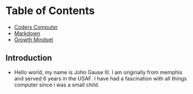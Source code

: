 # Table of Contents

* [Coders Computer](File_1.md)
* [Markdown](File_2.md)
* [Growth Mindset](File_3.md)

## Introduction

* Hello world, my name is John Gause III. I am originally from memphis and served 6 years in the USAF. I have had a fascination with all things computer since i was a small child.
